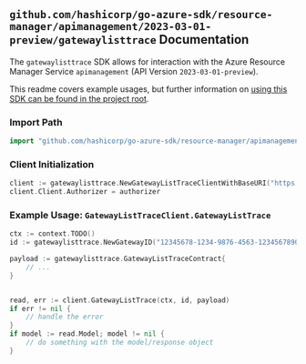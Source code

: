 
## `github.com/hashicorp/go-azure-sdk/resource-manager/apimanagement/2023-03-01-preview/gatewaylisttrace` Documentation

The `gatewaylisttrace` SDK allows for interaction with the Azure Resource Manager Service `apimanagement` (API Version `2023-03-01-preview`).

This readme covers example usages, but further information on [using this SDK can be found in the project root](https://github.com/hashicorp/go-azure-sdk/tree/main/docs).

### Import Path

```go
import "github.com/hashicorp/go-azure-sdk/resource-manager/apimanagement/2023-03-01-preview/gatewaylisttrace"
```


### Client Initialization

```go
client := gatewaylisttrace.NewGatewayListTraceClientWithBaseURI("https://management.azure.com")
client.Client.Authorizer = authorizer
```


### Example Usage: `GatewayListTraceClient.GatewayListTrace`

```go
ctx := context.TODO()
id := gatewaylisttrace.NewGatewayID("12345678-1234-9876-4563-123456789012", "example-resource-group", "serviceValue", "gatewayIdValue")

payload := gatewaylisttrace.GatewayListTraceContract{
	// ...
}


read, err := client.GatewayListTrace(ctx, id, payload)
if err != nil {
	// handle the error
}
if model := read.Model; model != nil {
	// do something with the model/response object
}
```
